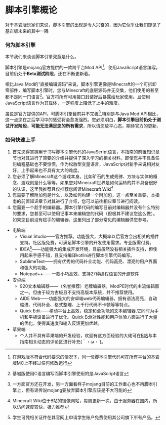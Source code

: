# 脚本引擎概论

对于基岩版玩家们来说，脚本引擎的出现是令人兴奋的，因为它似乎让我们窥见了基岩版未来的其中一隅

### 何为脚本引擎

本节我们来谈谈脚本引擎究竟是什么。

脚本引擎是mojang官方提供的一款跨平台Mod API[^1]，使用JavaScript语言编写。目前仍处于**Beta测试阶段**，还在不断更新着。

相比Java Mod的“直接编辑源码”来说，脚本引擎更像是Minecraft的一个可拆卸零部件，编写脚本引擎时，您与Minecraft的底层源码并无交集，他们使用的甚至都不是同一门语言[^2]。官方将所有可用接口封装好后暴露给玩家使用，且使用JavaScript语言作为其载体，一定程度上降低了上手的难度。

虽说是官方提供的API，可脚本引擎目前并不完善[^3],特别是与Java Mod API相比，这一点您在之后学习中的感受将会愈发强烈。您必须明白，**脚本引擎目前仍处于测试开发阶段，可能无法满足您的所有需求**，所以请您放平心态，期待官方的更新。

### 如何快速上手

1. 首先您得掌握用于书写脚本引擎代码的JavaScript语言，本指南的前置知识章节也对其进行了简要的介绍并提供了深入学习的相关材料。即使您并不具备任何编程基础也不要惊慌，作为松散型变量语言，JavaScript对新手来说相对友好，上手起来也不具有太大的难度。
2. 您必须了解Minecraft这个游戏本身。比如矿石的生成规律、方块与实体的概念、游戏刻是什么等等。如果您对Minecraft世界是如何运转的并不具备很好的认识，这里我推荐且仅推荐您阅读[Minecraft Wiki](https://wiki.biligame.com/mc/Minecraft_Wiki?hmsr=游戏中心&hmpl=&hmcu=&hmkw=&hmci=)[^4]
3. 您需要了解附加包是什么，以及如何构建一个附加包，这一点至关重要，本指南的前置知识章节对其进行了介绍，您可以前往相应章节进行阅读。
4. 您需要一个趁手的编辑器。脚本引擎代码的编写目前对编辑器并没有什么特别的要求，您甚至可以使用记事本来编辑您的代码（但极其不建议您这么做）。如果您目前没有趁手的编辑器，这里列出了部分常见的编辑器供您参考。

- 电脑端 
  - Visual Studio——官方推荐。功能强大，大概率以后官方会出相关的插件支持。社区版免费，可满足脚本引擎的开发使用需求。专业版需付费。
  -  IDEA[^5]——功能强大的集成开发环境，目前虽然没有相关插件支持，但使用起来手感不错，且支持编译kotlin进行脚本引擎代码编写。
  -  SublimeText——拥有优秀的代码补全功能、代码高亮、漂亮的用户界面和强大的功能。
  -  Notepad++——一款小巧高效、支持27种编程语言的开源软件 
- 安卓端 
  - 920文本编辑器——（名誉推荐）老牌编辑器，ModPE时代的主流编辑器之一。但由于较为古板且不支持高版本系统，并不推荐使用。 
  - AIDE Web——功能强大的安卓端web代码编辑器，拥有语法高亮，自动缩进、代码补全、格式整理、上千行代码不卡顿等等特点。
  -  Quick Edit——移动平台上高效，稳定和全功能的文本编辑器,它同时为手机和平板设备进行了优化。Quick Edit对性能和用户体验方面进行了大量的优化，使得其速度和输入反馈更加优越。 
- 苹果端 
  - 个人并不具有苹果端的开发经验，欢迎有这方面经验的大佬可在[B站](https://space.bilibili.com/15122547)与本指南相关动态的评论区进行补充(｀・ω・´)。



[^1]: 在游戏版本符合代码要求的情况下，同一份脚本引擎代码可在所有平台的基岩版MC上不经过任何修改运行
[^2]: 基岩版使用C语言编写而脚本引擎使用的是JavaScript语言
[^3]: 一方面官方还在开发，另一方面看样子mojang目前的工作重心也不再脚本引擎上，但有谣传说mojang要放弃脚本引擎应该是不大可能的
[^4]: Minecraft Wiki位于B站的镜像网站，每周更新一次。由于服务器在国内，所以访问速度较快，极力推荐
[^5]: 学生可凭相关证件在其官网上申请学生账户免费使用其公司旗下所有产品。




